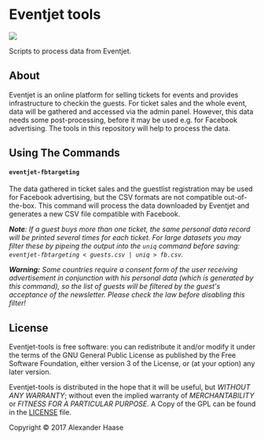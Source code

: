 # Eventjet tools

[![](http://img.shields.io/badge/license-GPL-blue.svg?style=flat-square)](LICENSE)

Scripts to process data from Eventjet.


## About

Eventjet is an online platform for selling tickets for events and provides
infrastructure to checkin the guests. For ticket sales and the whole event, data
will be gathered and accessed via the admin panel. However, this data needs some
post-processing, before it may be used e.g. for Facebook advertising. The tools
in this repository will help to process the data.


## Using The Commands

#### `eventjet-fbtargeting`

The data gathered in ticket sales and the guestlist registration may be used for
Facebook advertising, but the CSV formats are not compatible out-of-the-box.
This command will process the data downloaded by Eventjet and generates a new
CSV file compatible with Facebook.

*__Note__: If a guest buys more than one ticket, the same personal data record
will be printed several times for each ticket. For large datasets you may filter
these by pipeing the output into the `uniq` command before saving:
`eventjet-fbtargeting < guests.csv | uniq > fb.csv`.*

*__Warning:__ Some countries require a consent form of the user receiving
advertisement in conjunction with his personal data (which is generated by this
command), so the list of guests will be filtered by the guest's acceptance of
the newsletter. Please check the law before disabling this filter!*


## License

Eventjet-tools is free software: you can redistribute it and/or modify it under
the terms of the GNU General Public License as published by the Free Software
Foundation, either version 3 of the License, or (at your option) any later
version.

Eventjet-tools is distributed in the hope that it will be useful, but *WITHOUT
ANY WARRANTY*; without even the implied warranty of *MERCHANTABILITY* or
*FITNESS FOR A PARTICULAR PURPOSE*. A Copy of the GPL can be found in the
[LICENSE](LICENSE) file.

Copyright &copy; 2017 Alexander Haase
